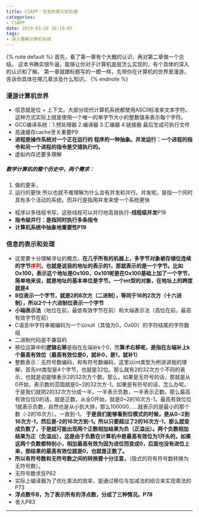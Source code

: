 ```yaml
---
title: CSAPP：信息的表示和处理
categories:
- CSAPP
date: 2019-03-28 16:18:07
tags:
- 深入理解计算机系统
---
```

{% note default %}
首先，看了第一章有个大概的认识，再对第二章做一个总结。
这本书确实很牛逼，能够让你对于计算机底层怎么实现的，有个具体的深入的认识和了解。
第一章就跟标题写的一模一样，先带你在计算机的世界里漫游，告诉你具体在哪几章涉及什么知识。
{% endnote %}
<!-- more -->

### 漫游计算机世界
- 信息就是位 + 上下文。大部分现代计算机系统都使用ASCII标准来文本字符。这种方式实际上就是使用一个唯一的单字节大小的整数值来表示每个字符。
- GCC编译系统：1.预处理器 2.编译器 3.汇编器 4.链接器  最后生成可执行文件
- 高速缓存cache至关重要P9
- **进程是操作系统对一个正在运行的 程序的一种抽象。并发运行：一个进程的指令和另一个进程的指令是交错执行的。**
- 虚拟内存还要多理解

##### 数学计算机的整个历史中，两个需求：
1. 做的更多，
2. 运行的更快
所以也就不难理解为什么会有并发和并行。并发呢，是指一个同时具有多个活动的系统。而并行是指用并发来使一个系统更快
- 程序以多线程书写，这些线程可以并行地高效执行-**线程级并发**P18
- **指令级并行：是指同时执行多条指令**
- **计算机系统中抽象地重要性P19**

### 信息的表示和处理
- 这里要十分理解寻址的概念。**在几乎所有的机器上，多字节对象被存储位连续的字节<font color = red>序列</font>，也就是说我的地址的表示的1，那就表示的是一个字节。比如Ox100，表示这个地址是Ox100，Ox101呢是在Ox100基础上加了一个字节，简单地来说，就是地址的基本单位是字节。一个int型的对象，在地址上的跨度就是4**
- **8位表示一个字节，就是2的8次方（二进制），等同于16的2次方（十六进制），所以2个十六进制位表示一个字节**
- **小端表示法**（地位在前，最低有效字节在前）和大端表示法（高位在前，最高有效字节在前）
- C语言中字符串被编码为一个以null（其值为0，Ox00）的字符结尾的字符数组
- 二进制代码是不兼容的
- 移位运算中的**逻辑右移**是指在左端补k个0，而**算术右移呢，是指在左端补上k个最高有效位（最高有效位是0，就补0，是1，就补1）**
- 整数表示：无符号数编码，和有符号数编码，这里以int类型为例讲讲我的理解，首先int类型是4个字节，也就是32位。那么就有2的32次方个不同的表示，也就是说能够表示2的32次方个数。那么，如果是无符号的话，那就是从0开始，表示数的范围就是0~2的32次方-1。如果是有符号的话，怎么办呢。于是我们就把2的32次方分成一半，一半表示负数，一半表示正数。那么最高有效位位0的话，就是正数，从全0开始，就是0~2的16次方-1。最高有效位位1就表示负数，自然也是从小到大排，那么100000……就表示的是最小的那个数（-2的16次方），一直到-1。
**于是我们能够看到位模式的时候，是从0~2到16次方-1，然后是-2的16次方到-1。所以只要超过了2的16次方-1，那么就变成负数了，于是就可能出现两个正数相加结果为负（正溢出）。两个负数相加结果为正（负溢出），这是由于负数在计算机中是最高有效位为1开头的，如果这两个负数都特别小，相加最高有效为因为进位而变成0，后面也没有进位上来，那结果的最高有效位就是0，也就是正数了。**
- **所以有符号数和无符号数之间的转换要十分注意，**（隐式的将有符号数转换为无符号数）。
- 无符号数求反P62
- 实际上编译器为了优化乘法的效率，是通过移位与加减法的结合来实现乘法的P73
- **浮点数牛B，为了表示所有的浮点数，分成了三种情况。P78**
- 舍入P83


---

